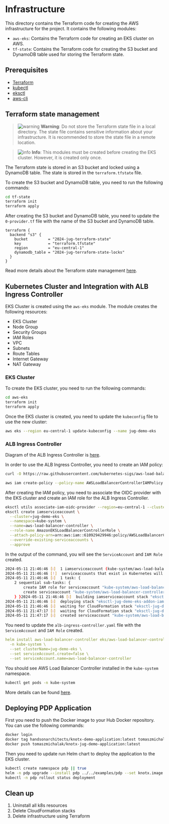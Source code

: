 # Infrastructure
This directory contains the Terraform code for creating the AWS infrastructure for the project. It contains the following modules:

- `aws-eks`: Contains the Terraform code for creating an EKS cluster on AWS.
- `tf-state`: Contains the Terraform code for creating the S3 bucket and DynamoDB table used for storing the Terraform state.

## Prerequisites

- [Terraform](https://learn.hashicorp.com/tutorials/terraform/install-cli)
- [kubectl](https://kubernetes.io/docs/tasks/tools/install-kubectl/)
- [eksctl](https://eksctl.io/introduction/#installation)
- [aws-cli](https://docs.aws.amazon.com/cli/latest/userguide/install-cliv2.html)

## Terraform state management

> ![warning](https://img.shields.io/badge/-warning-red)  **Warning**: Do not store the Terraform state file in a local directory. The state file contains sensitive information about your infrastructure. It is recommended to store the state file in a remote location.

> ![info](https://img.shields.io/badge/-info-blue) **Info**: This modules must be created before creating the EKS cluster. However, it is created only once.

The Terraform state is stored in an S3 bucket and locked using a DynamoDB table. The state is stored in the `terraform.tfstate` file.

To create the S3 bucket and DynamoDB table, you need to run the following commands:

```bash
cd tf-state
terraform init
terraform apply
```

After creating the S3 bucket and DynamoDB table, you need to update the `0-provider.tf` file with the name of the S3 bucket and DynamoDB table.

```hcl
terraform {
  backend "s3" {
    bucket         = "2024-jug-terraform-state"
    key            = "terraform.tfstate"
    region         = "eu-central-1"
    dynamodb_table = "2024-jug-terraform-state-locks"
  }
}
```

Read more details about the Terraform state management [here](https://blog.gruntwork.io/how-to-manage-terraform-state-28f5697e68fa).

## Kubernetes Cluster and Integration with ALB Ingress Controller

EKS Cluster is created using the `aws-eks` module. The module creates the following resources:

- EKS Cluster
- Node Group
- Security Groups
- IAM Roles
- VPC
- Subnets
- Route Tables
- Internet Gateway
- NAT Gateway

### EKS Cluster

To create the EKS cluster, you need to run the following commands:

```bash
cd aws-eks
terraform init
terraform apply
```

Once the EKS cluster is created, you need to update the `kubeconfig` file to use the new cluster:

```bash
aws eks --region eu-central-1 update-kubeconfig --name jug-demo-eks
```

### ALB Ingress Controller

Diagram of the ALB Ingress Controller is [here](https://aws.amazon.com/blogs/opensource/kubernetes-ingress-aws-alb-ingress-controller/).

In order to use the ALB Ingress Controller, you need to create an IAM policy:
```bash
curl -O https://raw.githubusercontent.com/kubernetes-sigs/aws-load-balancer-controller/v2.7.2/docs/install/iam_policy.json

aws iam create-policy --policy-name AWSLoadBalancerControllerIAMPolicy --policy-document file://iam_policy.json
```

After creating the IAM policy, you need to associate the OIDC provider with the EKS cluster and create an IAM role for the ALB Ingress Controller.
```bash
eksctl utils associate-iam-oidc-provider --region=eu-central-1 --cluster=jug-demo-eks --approve
eksctl create iamserviceaccount \
  --cluster=jug-demo-eks \
  --namespace=kube-system \
  --name=aws-load-balancer-controller \
  --role-name AmazonEKSLoadBalancerControllerRole \
  --attach-policy-arn=arn:aws:iam::610929429946:policy/AWSLoadBalancerControllerIAMPolicy \
  --override-existing-serviceaccounts \
  --approve
```

In the output of the command, you will see the `ServiceAccount` and `IAM Role` created. 

```bash
2024-05-11 21:46:46 [ℹ]  1 iamserviceaccount (kube-system/aws-load-balancer-controller) was included (based on the include/exclude rules)
2024-05-11 21:46:46 [!]  serviceaccounts that exist in Kubernetes will be excluded, use --override-existing-serviceaccounts to override
2024-05-11 21:46:46 [ℹ]  1 task: { 
    2 sequential sub-tasks: { 
        create IAM role for serviceaccount "kube-system/aws-load-balancer-controller",
        create serviceaccount "kube-system/aws-load-balancer-controller",
    } }2024-05-11 21:46:46 [ℹ]  building iamserviceaccount stack "eksctl-jug-demo-eks-addon-iamserviceaccount-kube-system-aws-load-balancer-controller"
2024-05-11 21:46:46 [ℹ]  deploying stack "eksctl-jug-demo-eks-addon-iamserviceaccount-kube-system-aws-load-balancer-controller"
2024-05-11 21:46:46 [ℹ]  waiting for CloudFormation stack "eksctl-jug-demo-eks-addon-iamserviceaccount-kube-system-aws-load-balancer-controller"
2024-05-11 21:47:17 [ℹ]  waiting for CloudFormation stack "eksctl-jug-demo-eks-addon-iamserviceaccount-kube-system-aws-load-balancer-controller"
2024-05-11 21:47:17 [ℹ]  created serviceaccount "kube-system/aws-load-balancer-controller"
```

You need to update the `alb-ingress-controller.yaml` file with the `ServiceAccount` and `IAM Role` created.

```yaml
helm install aws-load-balancer-controller eks/aws-load-balancer-controller \
  -n kube-system \
  --set clusterName=jug-demo-eks \
  --set serviceAccount.create=false \
  --set serviceAccount.name=aws-load-balancer-controller
```

You should see AWS Load Balancer Controller installed in the `kube-system` namespace.

```bash
kubectl get pods -n kube-system
```

More details can be found [here](https://docs.aws.amazon.com/eks/latest/userguide/lbc-helm.html).

## Deploying PDP Application

First you need to push the Docker image to your Hub Docker repository. You can use the following commands:

```bash
docker login
docker tag handsonarchitects/knotx-demo-application:latest tomaszmichalak/knotx-jug-demo-application:latest
docker push tomaszmichalak/knotx-jug-demo-application:latest
```

Then you need to update run Helm chart to deploy the application to the EKS cluster.

```bash
kubectl create namespace pdp || true
helm -n pdp upgrade --install pdp ../../examples/pdp --set knotx.image.repository=tomaszmichalak/knotx-jug-demo-application --set ingress.class=alb --set ingress.host=""
kubectl -n pdp rollout status deployment
```

## Clean up

1. Uninstall all k8s resources
2. Delete CloudFormation stacks
3. Delete infrastructure using Terraform
